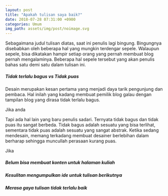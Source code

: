 ```yaml
---
layout: post
title: "Apakah tulisan saya baik?"
date: 2018-07-28 07:31:00 +0900
categories: Umum
img_path: assets/img/post/noimage.svg
---
```


Sebagaimana judul tulisan diatas, saat ini penulis lagi bingung. Bingungnya disebabkan oleh beberapa hal yang mungkin terdengar sepele. Walaupun sepele, bisa dikatakan hampir setiap orang yang pernah membuat blog pernah mengalaminya. Beberapa hal sepele tersebut yang akan penulis bahas satu demi satu dalam tulisan ini. 

##### Tidak terlalu bagus vs Tidak puas
Desain merupakan kesan pertama yang menjadi daya tarik pengunjung dan pembaca. Hal inilah yang kadang membuat pemilik blog galau dengan tampilan blog yang dirasa tidak terlalu bagus. 

Jika anda 

Tapi ada hal lain yang baru penulis sadari. Ternyata tidak bagus dan tidak puas itu sangat berbeda. Tidak bagus adalah sesuatu yang bisa terlihat, sementara tidak puas adalah sesuatu yang sangat abstrak. Ketika sedang mendesain, memang terkadang membuat desainer berlebihan dalam berharap sehingga muncullah perasaan kurang puas.

Jika 


##### Belum bisa membuat konten untuk halaman kuliah

##### Kesulitan mengumpulkan ide untuk tulisan berikutnya  

##### Merasa gaya tulisan tidak terlalu baik   

